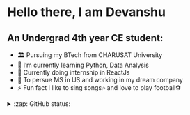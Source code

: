 # Hello there, I am Devanshu

## An Undergrad 4th year CE student:

- 🏛 Pursuing my BTech from CHARUSAT University
- 🌱 I’m currently learning Python, Data Analysis
- 🔬 Currently doing internship in ReactJs
- 🎯 To persue MS in US and working in my dream company
- ⚡ Fun fact I like to sing songs🎶 and love to play football⚽

<details>
<summary>:zap: GitHub status:</summary>

![Devanshu's Github Stats](https://github-readme-stats.vercel.app/api?username=DevanshuDesai15&show_icons=true&title_color=c7b69d&icon_color=0afff7&text_color=00ff91&bg_color=0d081f)
  
[![Top Langs](https://github-readme-stats.vercel.app/api/top-langs/?username=DevanshuDesai15&layout=compact)](https://github.com/DevanshuDesai15/DevanshuDesai15)

</details>
